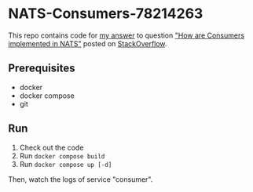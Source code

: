 
NATS-Consumers-78214263
=======================

This repo contains code for [my answer][so:answer] to question ["How are Consumers implemented in NATS"][so:question] posted on [StackOverflow][so].


Prerequisites
-------------

* docker
* docker compose
* git


Run
---

1. Check out the code
2. Run `docker compose build`
3. Run `docker compose up [-d]`

Then, watch the logs of service "consumer".

[so]: https://www.stackoverflow.com
[so:question]: https://stackoverflow.com/questions/78214263
[so:answer]: https://stackoverflow.com/a/78214960/1296707